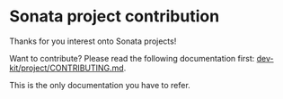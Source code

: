 # Sonata project contribution

Thanks for you interest onto Sonata projects!

Want to contribute? Please read the following documentation first:
[dev-kit/project/CONTRIBUTING.md](https://github.com/sonata-project/dev-kit/project/CONTRIBUTING.md).

This is the only documentation you have to refer.
